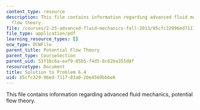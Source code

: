 ```yaml
---
content_type: resource
description: This file contains information regarding advanced fluid mechanics, potential
  flow theory.
file: /courses/2-25-advanced-fluid-mechanics-fall-2013/85cfc32996ed711783a020e4569bbbe6_MIT2_25F13_Solution6.4.pdf
file_type: application/pdf
learning_resource_types: []
ocw_type: OCWFile
parent_title: Potential Flow Theory
parent_type: CourseSection
parent_uid: 53f1bc6a-eaf9-05b5-f4d5-8c62ba355d8f
resourcetype: Document
title: Solution to Problem 6.4
uid: 85cfc329-96ed-7117-83a0-20e4569bbbe6
---
```

This file contains information regarding advanced fluid mechanics, potential flow theory.

